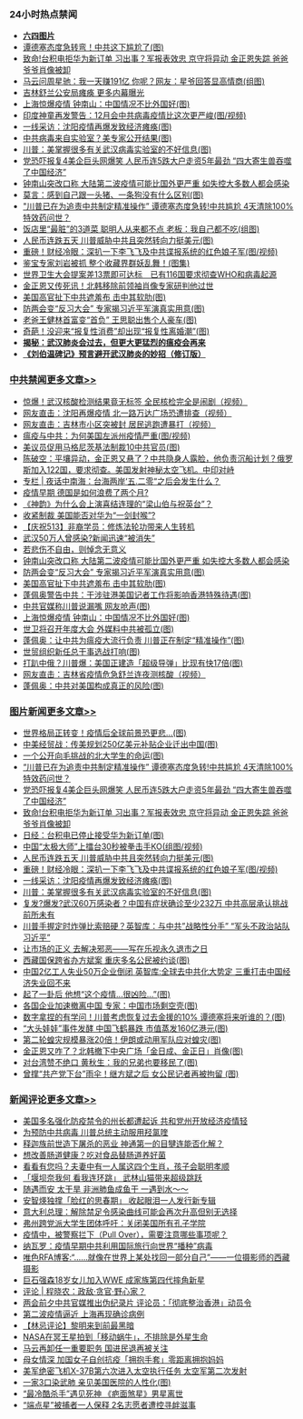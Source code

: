 <div class="catlist">
<h3>24小时热点禁闻</h3>
<ul>
<li><b><a href="64photo" target="_blank">六四图片</a></b></li>
<li><a href="https://github.com/fqnews/bnews/blob/master/cbnews/20200518/1330380.md">谭德塞态度急转弯！中共这下尴尬了(图)</a></li>
<li><a href="https://github.com/fqnews/bnews/blob/master/topimagenews/20200518/1330475.md">致命!台积电拒华为新订单 习出事？军报表效忠 京守将异动 金正恩失踪 爸爸爷爷肖像被卸</a></li>
<li><a href="https://github.com/fqnews/bnews/blob/master/yule/20200518/1330288.md">马云问周星驰：我一天赚191亿 你呢？网友：星爷回答显高情商(组图)</a></li>
<li><a href="https://github.com/fqnews/bnews/blob/master/cbnews/20200518/1330314.md">吉林舒兰公安局瘫痪 更多内幕曝光</a></li>
<li><a href="https://github.com/fqnews/bnews/blob/master/cbnews/20200518/1330449.md">上海惊爆疫情 钟南山：中国情况不比外国好(图)</a></li>
<li><a href="https://github.com/fqnews/bnews/blob/master/cnnews/20200518/1330415.md">印度神童再发警告：12月会中共病毒疫情比这次更严峻(图/视频)</a></li>
<li><a href="https://github.com/fqnews/bnews/blob/master/topimagenews/20200518/1330284.md">一线采访：沈阳疫情再爆发致经济瘫痪(图)</a></li>
<li><a href="https://github.com/fqnews/bnews/blob/master/cnnews/20200518/1330428.md">中共病毒来自实验室？美专家公开结果(图)</a></li>
<li><a href="https://github.com/fqnews/bnews/blob/master/topimagenews/20200518/1330283.md">川普：美掌握很多有关武汉病毒实验室的不好信息(图)</a></li>
<li><a href="https://github.com/fqnews/bnews/blob/master/topimagenews/20200518/1330488.md">党恐吓报复4美企巨头网爆笑 人民币连5跌大户走资5年最劲 “四大寄生兽吞噬了中国经济”</a></li>
<li><a href="https://github.com/fqnews/bnews/blob/master/cbnews/20200518/1330562.md">钟南山突改口称 大陆第二波疫情可能比国外更严重 如失控大多数人都会感染</a></li>
<li><a href="https://github.com/fqnews/bnews/blob/master/comments/20200518/1330294.md">莫言：感到自己跟一头猪、一条狗没有什么区别(图)</a></li>
<li><a href="https://github.com/fqnews/bnews/blob/master/topimagenews/20200518/1330550.md">"川普已在为追责中共制定精准操作” 谭德塞态度急转!中共尴尬 4天清除100%特效药问世？</a></li>
<li><a href="https://github.com/fqnews/bnews/blob/master/lifebaike/20200518/1330419.md">饭店里“最脏”的3道菜 聪明人从来都不点 老板：我自己都不吃(组图)</a></li>
<li><a href="https://github.com/fqnews/bnews/blob/master/topimagenews/20200518/1330377.md">人民币连跌五天 川普威胁中共且突然转向力挺美元(图)</a></li>
<li><a href="https://github.com/fqnews/bnews/blob/master/topimagenews/20200518/1330357.md">重磅！财经冷眼：深扒一下李飞飞及中共谍报系统的红色娘子军(图/视频)</a></li>
<li><a href="https://github.com/fqnews/bnews/blob/master/cnnews/20200518/1330454.md">鉴宝专家刘岩被抓 整个收藏界群妖乱舞！(图集)</a></li>
<li><a href="https://github.com/fqnews/bnews/blob/master/headline/20200518/1330542.md">世界卫生大会提案差13票即可达标　已有116国要求彻查WHO和病毒起源</a></li>
<li><a href="https://github.com/fqnews/bnews/blob/master/baitai/20200518/1330457.md">金正恩又传死讯！北韩移除前领袖肖像专家研判他过世</a></li>
<li><a href="https://github.com/fqnews/bnews/blob/master/cbnews/20200518/1330461.md">美国高官扯下中共遮羞布 击中其软肋(图)</a></li>
<li><a href="https://github.com/fqnews/bnews/blob/master/cbnews/20200518/1330489.md">防两会变“反习大会” 专家揭习近平军演真实用意(图)</a></li>
<li><a href="https://github.com/fqnews/bnews/blob/master/cnnews/20200518/1330432.md">老爸王健林首富变“首负” 王思聪出售个人豪车(图)</a></li>
<li><a href="https://github.com/fqnews/bnews/blob/master/cbnews/20200518/1330358.md">奇葩！没迎来“报复性消费”却出现“报复性离婚潮”(图)</a></li>
<li><b><a href="https://github.com/fqnews/bnews/blob/master/comments/20200211/1275071.md" target="_blank">揭秘：武汉肺炎会过去，但更大更猛烈的瘟疫会再来</a></b></li>
<li><b><a href="https://github.com/fqnews/bnews/blob/master/comments/20200207/1272816.md" target="_blank">《刘伯温碑记》预言避开武汉肺炎的妙招（修订版）</a></b></li>
</ul>
</div>

<div class="catlist">
<h3><a href="https://github.com/fqnews/bnews/blob/master/cbnews/" target="_blank">中共禁闻</a><span><a href="https://github.com/fqnews/bnews/blob/master/cbnews/" target="_blank" rel="nofollow">更多文章>></a></span></h3>
<ul>
<li><a href="https://github.com/fqnews/bnews/blob/master/cbnews/20200519/1330733.md" target="_blank">惊爆！武汉核酸检测结果竟无标签 全民核检完全是闹剧（视频）</a></li>
<li><a href="https://github.com/fqnews/bnews/blob/master/cbnews/20200519/1330732.md" target="_blank">网友直击：沈阳再爆疫情 北一路万达广场恐遭排查（视频）</a></li>
<li><a href="https://github.com/fqnews/bnews/blob/master/cbnews/20200519/1330731.md" target="_blank">网友直击：吉林市小区突被封 居民逃跑遭暴打（视频）</a></li>
<li><a href="https://github.com/fqnews/bnews/blob/master/cbnews/20200519/1330723.md" target="_blank">瘟疫与中共：为何美国左派州疫情严重(图/视频)</a></li>
<li><a href="https://github.com/fqnews/bnews/blob/master/cbnews/20200519/1330722.md" target="_blank">美议员促用马格尼茨基法制裁10中共官员(图)</a></li>
<li><a href="https://github.com/fqnews/bnews/blob/master/cbnews/20200519/1330720.md" target="_blank">陈破空：平壤异动，金正恩又悬了？中共隐身人露脸，他负责沉船计划？俄罗斯加入122国，要求彻查。美国发射神秘太空飞机。中印对峙</a></li>
<li><a href="https://github.com/fqnews/bnews/blob/master/cbnews/20200519/1330699.md" target="_blank">专栏 | 夜话中南海：台海两岸‘五.二零“之后会发生什么？</a></li>
<li><a href="https://github.com/fqnews/bnews/blob/master/cbnews/20200518/1330602.md" target="_blank">疫情早期 德国是如何浪费了两个月?</a></li>
<li><a href="https://github.com/fqnews/bnews/blob/master/cbnews/20200518/1273655.md" target="_blank">《神韵》为什么会上演喜结连理的“梁山伯与祝英台”？</a></li>
<li><a href="https://github.com/fqnews/bnews/blob/master/cbnews/20200518/1330583.md" target="_blank">收紧制裁 美国能否对华为“一剑封喉”?</a></li>
<li><a href="https://github.com/fqnews/bnews/blob/master/cbnews/20200518/1330564.md" target="_blank">【庆祝513】非裔学员：修炼法轮功带来人生转机</a></li>
<li><a href="https://github.com/fqnews/bnews/blob/master/cbnews/20200518/1330578.md" target="_blank">武汉50万人曾感染?新闻迅速“被消失”</a></li>
<li><a href="https://github.com/fqnews/bnews/blob/master/cbnews/20200518/1330572.md" target="_blank">若悲伤不自由，则悼念无意义</a></li>
<li><a href="https://github.com/fqnews/bnews/blob/master/cbnews/20200518/1330562.md" target="_blank">钟南山突改口称 大陆第二波疫情可能比国外更严重 如失控大多数人都会感染</a></li>
<li><a href="https://github.com/fqnews/bnews/blob/master/cbnews/20200518/1330489.md" target="_blank">防两会变“反习大会” 专家揭习近平军演真实用意(图)</a></li>
<li><a href="https://github.com/fqnews/bnews/blob/master/cbnews/20200518/1330461.md" target="_blank">美国高官扯下中共遮羞布 击中其软肋(图)</a></li>
<li><a href="https://github.com/fqnews/bnews/blob/master/cbnews/20200518/1330460.md" target="_blank">蓬佩奥警告中共：干涉驻港美国记者工作将影响香港特殊待遇(图)</a></li>
<li><a href="https://github.com/fqnews/bnews/blob/master/cbnews/20200518/1330450.md" target="_blank">中共官媒称川普说漏嘴 网友呛声(图)</a></li>
<li><a href="https://github.com/fqnews/bnews/blob/master/cbnews/20200518/1330449.md" target="_blank">上海惊爆疫情 钟南山：中国情况不比外国好(图)</a></li>
<li><a href="https://github.com/fqnews/bnews/blob/master/cbnews/20200518/1330445.md" target="_blank">世卫将召开年度大会 外媒料中共被孤立(图)</a></li>
<li><a href="https://github.com/fqnews/bnews/blob/master/cbnews/20200518/1330444.md" target="_blank">蓬佩奥：让中共为瘟疫大流行负责 川普正在制定“精准操作”(图)</a></li>
<li><a href="https://github.com/fqnews/bnews/blob/master/cbnews/20200518/1330438.md" target="_blank">世贸组织新任总干事选战打响(图)</a></li>
<li><a href="https://github.com/fqnews/bnews/blob/master/cbnews/20200518/1330437.md" target="_blank">打趴中俄？川普爆：美国正建造「超级导弹」比现有快17倍(图)</a></li>
<li><a href="https://github.com/fqnews/bnews/blob/master/cbnews/20200518/1330416.md" target="_blank">网友直击：吉林省疫情危急舒兰连夜测核酸（视频）</a></li>
<li><a href="https://github.com/fqnews/bnews/blob/master/cbnews/20200518/1330414.md" target="_blank">蓬佩奥：中共对美国构成真正的风险(图)</a></li>

</ul>
</div>
<div class="catlist">
<h3><a href="https://github.com/fqnews/bnews/blob/master/topimagenews/" target="_blank">图片新闻</a><span><a href="https://github.com/fqnews/bnews/blob/master/topimagenews/" target="_blank" rel="nofollow">更多文章>></a></span></h3>
<ul>
<li><a href="https://github.com/fqnews/bnews/blob/master/topimagenews/20200519/1330659.md" target="_blank">世界格局正转变！疫情后全球前景恐更悲…(图)</a></li>
<li><a href="https://github.com/fqnews/bnews/blob/master/topimagenews/20200519/1330646.md" target="_blank">中美经贸战：传美规划250亿美元补贴企业迁出中国(图)</a></li>
<li><a href="https://github.com/fqnews/bnews/blob/master/topimagenews/20200518/1330567.md" target="_blank">一个公开向毛挑战的北大学生的命运(图)</a></li>
<li><a href="https://github.com/fqnews/bnews/blob/master/topimagenews/20200518/1330550.md" target="_blank">&#8220;川普已在为追责中共制定精准操作” 谭德塞态度急转!中共尴尬 4天清除100%特效药问世？</a></li>
<li><a href="https://github.com/fqnews/bnews/blob/master/topimagenews/20200518/1330488.md" target="_blank">党恐吓报复4美企巨头网爆笑 人民币连5跌大户走资5年最劲 “四大寄生兽吞噬了中国经济”</a></li>
<li><a href="https://github.com/fqnews/bnews/blob/master/topimagenews/20200518/1330475.md" target="_blank">致命!台积电拒华为新订单 习出事？军报表效忠 京守将异动 金正恩失踪 爸爸爷爷肖像被卸</a></li>
<li><a href="https://github.com/fqnews/bnews/blob/master/topimagenews/20200518/1330411.md" target="_blank">日经：台积电已停止接受华为新订单(图)</a></li>
<li><a href="https://github.com/fqnews/bnews/blob/master/topimagenews/20200518/1330391.md" target="_blank">中国“太极大师”上擂台30秒被拳击手KO(组图/视频)</a></li>
<li><a href="https://github.com/fqnews/bnews/blob/master/topimagenews/20200518/1330377.md" target="_blank">人民币连跌五天 川普威胁中共且突然转向力挺美元(图)</a></li>
<li><a href="https://github.com/fqnews/bnews/blob/master/topimagenews/20200518/1330357.md" target="_blank">重磅！财经冷眼：深扒一下李飞飞及中共谍报系统的红色娘子军(图/视频)</a></li>
<li><a href="https://github.com/fqnews/bnews/blob/master/topimagenews/20200518/1330284.md" target="_blank">一线采访：沈阳疫情再爆发致经济瘫痪(图)</a></li>
<li><a href="https://github.com/fqnews/bnews/blob/master/topimagenews/20200518/1330283.md" target="_blank">川普：美掌握很多有关武汉病毒实验室的不好信息(图)</a></li>
<li><a href="https://github.com/fqnews/bnews/blob/master/topimagenews/20200518/1330185.md" target="_blank">复发?爆发?武汉60万感染者？中国有症状确诊至少232万 中共高层承认挑战前所未有</a></li>
<li><a href="https://github.com/fqnews/bnews/blob/master/topimagenews/20200517/1330104.md" target="_blank">川普手握定时炸弹比索赔硬？英智库：与中共&#8221;战略性分手&#8221; “军头不政治站队习近平”</a></li>
<li><a href="https://github.com/fqnews/bnews/blob/master/topimagenews/20200517/1330090.md" target="_blank">让市场的正义 去解决邪恶——写在乐视永久退市之日</a></li>
<li><a href="https://github.com/fqnews/bnews/blob/master/topimagenews/20200517/1330070.md" target="_blank">西藏国保跨省办方斌案 重庆多名公民被约谈(图)</a></li>
<li><a href="https://github.com/fqnews/bnews/blob/master/topimagenews/20200517/1330058.md" target="_blank">中国2亿工人失业50万企业倒闭 英智库:全球去中共化大势定 三重打击中国经济失业回不来</a></li>
<li><a href="https://github.com/fqnews/bnews/blob/master/topimagenews/20200517/1330052.md" target="_blank">起了一卦后 他想“这个疫情&#8230;很凶险…”(图)</a></li>
<li><a href="https://github.com/fqnews/bnews/blob/master/topimagenews/20200517/1330051.md" target="_blank">各国企业加速撤离中国 专家：中国市场剩空壳(图)</a></li>
<li><a href="https://github.com/fqnews/bnews/blob/master/topimagenews/20200517/1330042.md" target="_blank">数字拿捏的有学问！川普考虑恢复过去金援的10% 谭德塞将来听谁的？(图)</a></li>
<li><a href="https://github.com/fqnews/bnews/blob/master/topimagenews/20200517/1330028.md" target="_blank">“大头娃娃”事件发酵 中国飞鹤暴跌 市值蒸发160亿港元(图)</a></li>
<li><a href="https://github.com/fqnews/bnews/blob/master/topimagenews/20200517/1330014.md" target="_blank">第二轮蝗灾规模暴涨20倍！伊朗或动用军队应对蝗灾(图)</a></li>
<li><a href="https://github.com/fqnews/bnews/blob/master/topimagenews/20200517/1330002.md" target="_blank">金正恩又咋了？北韩撤下中央广场「金日成、金正日」肖像(图)</a></li>
<li><a href="https://github.com/fqnews/bnews/blob/master/topimagenews/20200517/1330001.md" target="_blank">对台湾赞不绝口 黄秋生：我的兄弟也要移民了(图)</a></li>
<li><a href="https://github.com/fqnews/bnews/blob/master/topimagenews/20200517/1329871.md" target="_blank">曾撑“共产党下台”雨伞！继方斌之后 女公民记者再被拘留 (图)</a></li>

</ul>
</div>
<div class="catlist">
<h3><a href="https://github.com/fqnews/bnews/blob/master/comments/" target="_blank">新闻评论</a><span><a href="https://github.com/fqnews/bnews/blob/master/comments/" target="_blank" rel="nofollow">更多文章>></a></span></h3>
<ul>
<li><a href="https://github.com/fqnews/bnews/blob/master/comments/20200519/1330741.md" target="_blank">美国多名强化防疫禁令的州长都遭起诉 共和党州开放经济疫情轻</a></li>
<li><a href="https://github.com/fqnews/bnews/blob/master/comments/20200519/1330738.md" target="_blank">为预防中共病毒 川普总统主动服用羟氯喹</a></li>
<li><a href="https://github.com/fqnews/bnews/blob/master/comments/20200519/1330737.md" target="_blank">释迦族前世造下屠杀的恶业 神通第一的目犍连能否化解？</a></li>
<li><a href="https://github.com/fqnews/bnews/blob/master/comments/20200519/1330719.md" target="_blank">想改善肠道健康？吃对食品替肠道养好菌</a></li>
<li><a href="https://github.com/fqnews/bnews/blob/master/comments/20200519/1330718.md" target="_blank">看看有您吗？夫妻中有一人属这四个生肖，孩子会聪明孝顺</a></li>
<li><a href="https://github.com/fqnews/bnews/blob/master/comments/20200519/1330717.md" target="_blank">「堰坝奈我何 看我连环跳」 武林山猫带来超级跳跃</a></li>
<li><a href="https://github.com/fqnews/bnews/blob/master/comments/20200519/1330713.md" target="_blank">随遇而安 太干旱 非洲肺鱼成鱼干 一遇到水～～</a></li>
<li><a href="https://github.com/fqnews/bnews/blob/master/comments/20200519/1330712.md" target="_blank">安智煐独撑「脸红的思春期」  收起眼泪一人发行新专辑</a></li>
<li><a href="https://github.com/fqnews/bnews/blob/master/comments/20200519/1330682.md" target="_blank">意大利总理：解除禁足令感染曲线可能会再次升高但别无选择</a></li>
<li><a href="https://github.com/fqnews/bnews/blob/master/comments/20200519/1330666.md" target="_blank">弗州跨党派大学生团体呼吁：关闭美国所有孔子学院</a></li>
<li><a href="https://github.com/fqnews/bnews/blob/master/comments/20200519/1330665.md" target="_blank">疫情中，被警察拦下（Pull Over），需要注意哪些事项呢？</a></li>
<li><a href="https://github.com/fqnews/bnews/blob/master/comments/20200519/1330643.md" target="_blank">纳瓦罗：疫情早期中共利用国际旅行向世界“播种”病毒</a></li>
<li><a href="https://github.com/fqnews/bnews/blob/master/comments/20200518/1330609.md" target="_blank">唯色RFA博客:“……就像在世界上某处找回一部分自己”——一位摄影师的西藏摄影</a></li>
<li><a href="https://github.com/fqnews/bnews/blob/master/comments/20200518/1330601.md" target="_blank">巨石强森18岁女儿加入WWE  成家族第四代摔角新星</a></li>
<li><a href="https://github.com/fqnews/bnews/blob/master/comments/20200518/1330598.md" target="_blank">评论 | 程晓农：政敌·贪官·野心家？</a></li>
<li><a href="https://github.com/fqnews/bnews/blob/master/comments/20200518/1330555.md" target="_blank">两会前夕中共官媒推出伪纪录片 评论员：「彻底整治香港」动员令</a></li>
<li><a href="https://github.com/fqnews/bnews/blob/master/comments/20200518/1330552.md" target="_blank">第二波疫情逼近 上海再现确诊病例</a></li>
<li><a href="https://github.com/fqnews/bnews/blob/master/comments/20200518/1330541.md" target="_blank">【林忌评论】黎明来到前最黑暗</a></li>
<li><a href="https://github.com/fqnews/bnews/blob/master/comments/20200518/1330529.md" target="_blank">NASA在冥王星拍到「移动蜗牛」，不排除是外星生命</a></li>
<li><a href="https://github.com/fqnews/bnews/blob/master/comments/20200518/1330512.md" target="_blank">马云再卸任一重要职务  国进民退再被关注</a></li>
<li><a href="https://github.com/fqnews/bnews/blob/master/comments/20200518/1330490.md" target="_blank">母女情深 加国女子自创抗疫「拥抱手套」零距离拥抱妈妈</a></li>
<li><a href="https://github.com/fqnews/bnews/blob/master/comments/20200518/1330484.md" target="_blank">美军绝密飞机X-37B第六次进入太空执行任务 太空军第二次发射</a></li>
<li><a href="https://github.com/fqnews/bnews/blob/master/comments/20200518/1330474.md" target="_blank">一家3口染武肺 亲见美国医院的人性化(图)</a></li>
<li><a href="https://github.com/fqnews/bnews/blob/master/comments/20200518/1330470.md" target="_blank">“最冷酷杀手”遇见死神 《疤面煞星》男星离世</a></li>
<li><a href="https://github.com/fqnews/bnews/blob/master/comments/20200518/1330436.md" target="_blank">“端点星”被捕者一人保释 2名志愿者遭控寻衅滋事</a></li>

</ul>
</div>